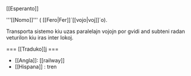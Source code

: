 [[Esperanto]]

'''[[Nomo]]''' ( [[Fero|Fer]]´[[vojo|voj]]´o).

Transporta sistemo kiu uzas paralelajn vojojn por gvidi and subteni radan veturilon kiu iras inter lokoj.

=== [[Traduko]]j ===

* [[Angla]]: [[railway]]
* [[Hispana]] : tren